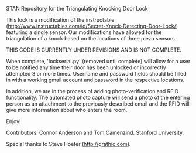 STAN Repository for the Triangulating Knocking Door Lock

This lock is a modification of the instructable (http://www.instructables.com/id/Secret-Knock-Detecting-Door-Lock/)
featuring a single sensor. Our modifications have allowed for the triangulation of a knock
based on the locations of three piezo sensors.

THIS CODE IS CURRENTLY UNDER REVISIONS AND IS NOT COMPLETE.

When complete, 'lockserial.py' (removed until complete) will allow for a user to be notified any time
their door has been unlocked or incorrectly attempted 3 or more times. Username and password
fields should be filled in with a working gmail account and password in the respective
locations.

In addition, we are in the process of adding photo-verification and RFID functionality. The automated photo capture will
send a photo of the entering person as an attachment to the previously described email and the RFID will give more 
information about who enters the room.

Enjoy!

Contributors: Connor Anderson and Tom Camenzind. Stanford University.

Special thanks to Steve Hoefer (http://grathio.com).
